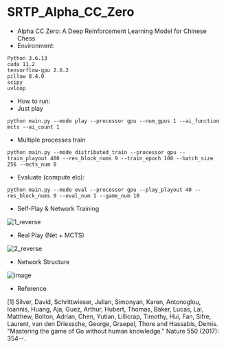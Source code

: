 # SRTP_Alpha_CC_Zero

- Alpha CC Zero: A Deep Reinforcement Learning Model for Chinese Chess
- Environment:

```
Python 3.6.13
cuda 11.2
tensorflow-gpu 2.6.2
pillow 8.4.0
scipy
uvloop
```

- How to run:
- Just play

```
python main.py --mode play --processor gpu --num_gpus 1 --ai_function mcts --ai_count 1 
```

- Multiple processes train

```
python main.py --mode distributed_train --processor gpu --train_playout 400 --res_block_nums 9 --train_epoch 100 --batch_size 256 --mcts_num 8
```

- Evaluate (compute elo):

```
python main.py --mode eval --processor gpu --play_playout 40 --res_block_nums 9 --eval_num 1 --game_num 10
```

- Self-Play & Network Training

![1_reverse](https://user-images.githubusercontent.com/67775090/187147719-3edd4e5e-a76e-465d-99a7-a694bfb6710d.png)

- Real Play (Net + MCTS)

![2_reverse](https://user-images.githubusercontent.com/67775090/187147789-cd494e7f-7508-44de-b28f-fc2c80d71886.png)

- Network Structure

![image](https://user-images.githubusercontent.com/67775090/188292248-1cc34df8-7430-4c9e-8b81-e9e8585bfcca.png)

- Reference

[1] Silver, David, Schrittwieser, Julian, Simonyan, Karen, Antonoglou, Ioannis, Huang, Aja, Guez, Arthur, Hubert, Thomas, Baker, Lucas, Lai, Matthew, Bolton, Adrian, Chen, Yutian, Lillicrap, Timothy, Hui, Fan, Sifre, Laurent, van den Driessche, George, Graepel, Thore and Hassabis, Demis. "Mastering the game of Go without human knowledge." Nature 550 (2017): 354--.

